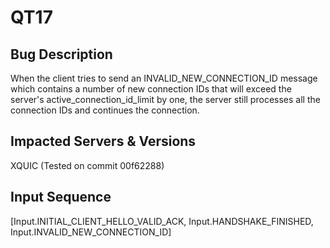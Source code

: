 # QT17

## Bug Description
When the client tries to send an INVALID_NEW_CONNECTION_ID message which contains a number of new connection IDs that will exceed the server's active\_connection\_id\_limit by one, the server still processes all the connection IDs and continues the connection.

## Impacted Servers & Versions
XQUIC (Tested on commit 00f62288)

## Input Sequence
[Input.INITIAL_CLIENT_HELLO_VALID_ACK, Input.HANDSHAKE_FINISHED, Input.INVALID_NEW_CONNECTION_ID]
